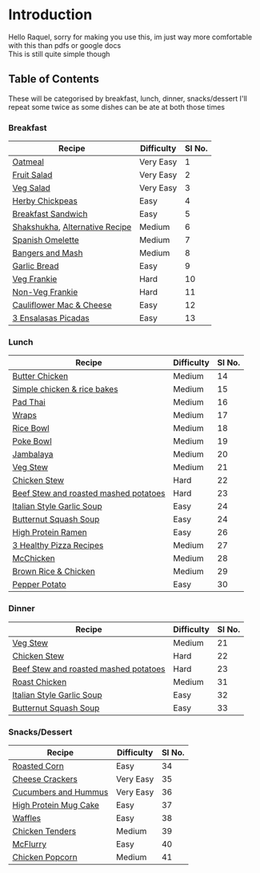 # Introduction

Hello Raquel, sorry for making you use this, im just way more comfortable with this than pdfs or google docs \
This is still quite simple though

## Table of Contents

These will be categorised by breakfast, lunch, dinner, snacks/dessert
I'll repeat some twice as some dishes can be ate at both those times

### Breakfast
| Recipe | Difficulty | Sl No. |
| --- | --- | --- |
| [Oatmeal](https://github.com/Chick2D/recipes/blob/main/recipes/Oatmeal.md) | Very Easy | 1 |
| [Fruit Salad](https://github.com/Chick2D/recipes/blob/main/recipes/Fruit%20Salad.md) | Very Easy | 2 |
| [Veg Salad](https://github.com/Chick2D/recipes/blob/main/recipes/Veg%20Salad.md) | Very Easy | 3 |
| [Herby Chickpeas](https://youtube.com/shorts/iTe_fCN7dkQ?feature=share) | Easy | 4 |
| [Breakfast Sandwich](https://youtube.com/clip/UgkxW4AXZeWmG3SKB88AoVAdGXUogPmr7I3T) | Easy | 5 | 
| [Shakshukha](https://youtu.be/L76XJqz9PWo), [Alternative Recipe](https://youtu.be/KLUSBT7i2j0) | Medium | 6 |
| [Spanish Omelette](https://youtu.be/reC-BN-_VKI) | Medium | 7 |
| [Bangers and Mash](https://github.com/Chick2D/recipes/blob/main/recipes/Bangers%20and%20Mash.md) | Medium | 8 |
| [Garlic Bread](https://youtu.be/wBFrmiDDIek) | Easy | 9 |
| [Veg Frankie](https://youtu.be/hEH0ugIyg0o) | Hard | 10 |
| [Non-Veg Frankie](https://youtu.be/FCWN9k0LpIY) | Hard | 11 | 
| [Cauliflower Mac & Cheese](https://youtu.be/l2rRX80KknY) | Easy | 12 |
| [3 Ensalasas Picadas](https://youtu.be/CvfFVotO_0M) | Easy | 13 |

### Lunch 
| Recipe | Difficulty | Sl No. |
| --- | --- | --- |
| [Butter Chicken](https://youtu.be/4V9pPGrpN1E) | Medium | 14 |
| [Simple chicken & rice bakes](https://youtu.be/ntd_Y2eywc4) | Medium | 15 |
| [Pad Thai](https://youtu.be/puHSU9ZaZPY) | Medium | 16 |
| [Wraps](https://youtube.com/shorts/YwqHCDEW_uQ?feature=share) | Medium | 17 |
| [Rice Bowl](https://youtube.com/shorts/_bTjrwd9gj0?feature=share) | Medium | 18 |
| [Poke Bowl](https://youtu.be/lM0TEcMF_Vw) | Medium | 19 |
| [Jambalaya](https://youtu.be/sEupzScns-o) | Medium| 20 | 
| [Veg Stew](https://youtu.be/21ofoREnXbM) | Medium | 21 |
| [Chicken Stew](https://github.com/Chick2D/recipes/blob/main/recipes/Chicken%20Stew.md) | Hard | 22 |
| [Beef Stew and roasted mashed potatoes](https://youtu.be/p53xab3c3tg) | Hard | 23 |
| [Italian Style Garlic Soup](https://recipe30.com/garlic-soup-italian-style.html/) | Easy | 24 | 
| [Butternut Squash Soup](https://github.com/Chick2D/recipes/blob/main/recipes/Butternut%20squash%20soup.md) | Easy | 24 |
| [High Protein Ramen](https://youtube.com/shorts/jIGJXVLhChY?feature=share) | Easy | 26 |
| [3 Healthy Pizza Recipes](https://youtu.be/g2fTYDftlCg) | Medium | 27 |
| [McChicken](https://youtu.be/E-_cbqGiCbg) | Medium | 28 | 
| [Brown Rice & Chicken](https://youtu.be/p7wB3VBA9AE) | Medium | 29 |
| [Pepper Potato](https://github.com/Chick2D/recipes/blob/main/recipes/Pepper%20Potato.md) | Easy | 30 |
### Dinner
| Recipe | Difficulty | Sl No. |
| --- | --- | --- |
| [Veg Stew](https://youtu.be/21ofoREnXbM) | Medium | 21 |
| [Chicken Stew](https://github.com/Chick2D/recipes/blob/main/recipes/Chicken%20Stew.md) | Hard | 22 |
| [Beef Stew and roasted mashed potatoes](https://youtu.be/p53xab3c3tg) | Hard | 23 |
| [Roast Chicken](https://youtu.be/OETLkPgt_pw) | Medium | 31 |
| [Italian Style Garlic Soup](https://recipe30.com/garlic-soup-italian-style.html/) | Easy | 32 | 
| [Butternut Squash Soup](https://github.com/Chick2D/recipes/blob/main/recipes/Butternut%20squash%20soup.md) | Easy | 33 |

### Snacks/Dessert

| Recipe | Difficulty | Sl No. |
| --- | --- | --- |
| [Roasted Corn](https://github.com/Chick2D/recipes/blob/main/recipes/Roasted%20Corn%20Cob.md) | Easy | 34 |
| [Cheese Crackers](https://github.com/Chick2D/recipes/blob/main/recipes/Cheese%20Crackers.md) | Very Easy | 35 |
| [Cucumbers and Hummus](https://github.com/Chick2D/recipes/blob/main/recipes/Cucumbers%20and%20Hummus.md) | Very Easy | 36 |
| [High Protein Mug Cake](https://youtu.be/qvFiMU24dPM) | Easy | 37 |
| [Waffles](https://youtu.be/uTIjwx50e8A) | Easy | 38 | 
| [Chicken Tenders](https://youtu.be/vQqQw9OysTU) | Medium | 39 |
| [McFlurry](https://youtu.be/4XKOmQvcRLY) | Easy | 40 | 
| [Chicken Popcorn](https://youtu.be/_gWy3w5e09w) | Medium | 41 |
